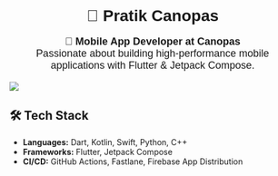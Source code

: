 <h1 align="center" style="font-family: 'Poppins', sans-serif; font-weight: bold;">🚀 Pratik Canopas</h1>

<p align="center" style="font-family: 'Poppins', sans-serif; font-size: 18px;">
  <strong>📱 Mobile App Developer at Canopas</strong> <br>
  Passionate about building high-performance mobile applications with Flutter & Jetpack Compose.
</p>

<img src="http://estruyf-github.azurewebsites.net/api/VisitorHit?user=cp-pratik-k&repo=cp-pratik-k&countColorcountColor&countColor=%237B1E7B"/>



## 🛠️ Tech Stack  

- **Languages:** Dart, Kotlin, Swift, Python, C++  
- **Frameworks:** Flutter, Jetpack Compose
- **CI/CD:** GitHub Actions, Fastlane, Firebase App Distribution  



